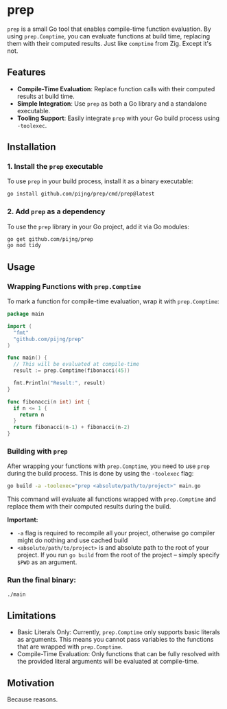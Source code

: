 # prep

`prep` is a small Go tool that enables compile-time function evaluation. By using `prep.Comptime`, you can evaluate functions at build time, replacing them with their computed results. Just like `comptime` from Zig. Except it's not.

## Features

- **Compile-Time Evaluation**: Replace function calls with their computed results at build time.
- **Simple Integration**: Use `prep` as both a Go library and a standalone executable.
- **Tooling Support**: Easily integrate `prep` with your Go build process using `-toolexec`.

## Installation

### 1. Install the `prep` executable

To use `prep` in your build process, install it as a binary executable:

```bash
go install github.com/pijng/prep/cmd/prep@latest
```

### 2. Add `prep` as a dependency

To use the `prep` library in your Go project, add it via Go modules:

```bash
go get github.com/pijng/prep
go mod tidy
```

## Usage

### Wrapping Functions with `prep.Comptime`

To mark a function for compile-time evaluation, wrap it with `prep.Comptime`:

```go
package main

import (
  "fmt"
  "github.com/pijng/prep"
)

func main() {
  // This will be evaluated at compile-time
  result := prep.Comptime(fibonacci(45))

  fmt.Println("Result:", result)
}

func fibonacci(n int) int {
  if n <= 1 {
    return n
  }
  return fibonacci(n-1) + fibonacci(n-2)
}
```

### Building with `prep`

After wrapping your functions with `prep.Comptime`, you need to use `prep` during the build process. This is done by using the `-toolexec` flag:

```bash
go build -a -toolexec="prep <absolute/path/to/project>" main.go
```

This command will evaluate all functions wrapped with `prep.Comptime` and replace them with their computed results during the build.

**Important:**
  * `-a` flag is required to recompile all your project, otherwise go compiler might do nothing and use cached build
  * `<absolute/path/to/project>` is and absolute path to the root of your project. If you run `go build` from the root of the project – simply specify `$PWD` as an argument.

### Run the final binary:

```bash
./main
```

## Limitations

* Basic Literals Only: Currently, `prep.Comptime` only supports basic literals as arguments. This means you cannot pass variables to the functions that are wrapped with `prep.Comptime`.
* Compile-Time Evaluation: Only functions that can be fully resolved with the provided literal arguments will be evaluated at compile-time.

## Motivation

Because reasons.